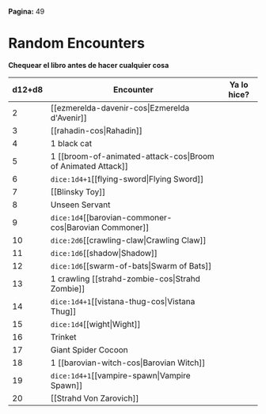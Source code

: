**Pagina:** 49
# Random Encounters

**Chequear el libro antes de hacer cualquier cosa**

| d12+d8 | Encounter | Ya lo hice? |
| ---- | ---- | ---- |
| 2 | [[ezmerelda-davenir-cos\|Ezmerelda d'Avenir]] |  |
| 3 | [[rahadin-cos\|Rahadin]] |  |
| 4 | 1 black cat |  |
| 5 | 1 [[broom-of-animated-attack-cos\|Broom of Animated Attack]] |  |
| 6 | `dice:1d4+1`[[flying-sword\|Flying Sword]] |  |
| 7 | [[Blinsky Toy]] |  |
| 8 | Unseen Servant |  |
| 9 | `dice:1d4`[[barovian-commoner-cos\|Barovian Commoner]] |  |
| 10 | `dice:2d6`[[crawling-claw\|Crawling Claw]] |  |
| 11 | `dice:1d6`[[shadow\|Shadow]] |  |
| 12 | `dice:1d6`[[swarm-of-bats\|Swarm of Bats]] |  |
| 13 | 1 crawling [[strahd-zombie-cos\|Strahd Zombie]] |  |
| 14 | `dice:1d4+1`[[vistana-thug-cos\|Vistana Thug]] |  |
| 15 | `dice:1d4`[[wight\|Wight]] |  |
| 16 | Trinket |  |
| 17 | Giant Spider Cocoon |  |
| 18 | 1 [[barovian-witch-cos\|Barovian Witch]] |  |
| 19 | `dice:1d4+1`[[vampire-spawn\|Vampire Spawn]] |  |
| 20 | [[Strahd Von Zarovich]] |  |
